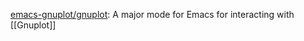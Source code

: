 



[emacs-gnuplot/gnuplot](https://github.com/emacs-gnuplot/gnuplot): A major mode for Emacs for interacting with [[Gnuplot]]





